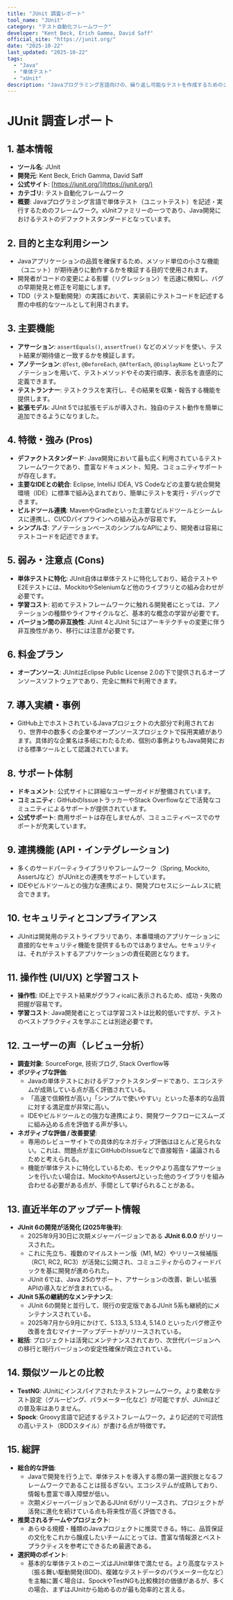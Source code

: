 ```yaml
---
title: "JUnit 調査レポート"
tool_name: "JUnit"
category: "テスト自動化フレームワーク"
developer: "Kent Beck, Erich Gamma, David Saff"
official_site: "https://junit.org/"
date: "2025-10-22"
last_updated: "2025-10-22"
tags:
  - "Java"
  - "単体テスト"
  - "xUnit"
description: "Javaプログラミング言語向けの、繰り返し可能なテストを作成するためのシンプルなオープンソースのテスト自動化フレームワークです。"
---
```


# **JUnit 調査レポート**

## **1. 基本情報**

* **ツール名**: JUnit
* **開発元**: Kent Beck, Erich Gamma, David Saff
* **公式サイト**: [https://junit.org/](https://junit.org/)
* **カテゴリ**: テスト自動化フレームワーク
* **概要**: Javaプログラミング言語で単体テスト（ユニットテスト）を記述・実行するためのフレームワーク。xUnitファミリーの一つであり、Java開発におけるテストのデファクトスタンダードとなっています。

## **2. 目的と主な利用シーン**

* Javaアプリケーションの品質を確保するため、メソッド単位の小さな機能（ユニット）が期待通りに動作するかを検証する目的で使用されます。
* 開発者がコードの変更による影響（リグレッション）を迅速に検知し、バグの早期発見と修正を可能にします。
* TDD（テスト駆動開発）の実践において、実装前にテストコードを記述する際の中核的なツールとして利用されます。

## **3. 主要機能**

* **アサーション**: `assertEquals()`, `assertTrue()` などのメソッドを使い、テスト結果が期待値と一致するかを検証します。
* **アノテーション**: `@Test`, `@BeforeEach`, `@AfterEach`, `@DisplayName` といったアノテーションを用いて、テストメソッドやその実行順序、表示名を直感的に定義できます。
* **テストランナー**: テストクラスを実行し、その結果を収集・報告する機能を提供します。
* **拡張モデル**: JUnit 5では拡張モデルが導入され、独自のテスト動作を簡単に追加できるようになりました。

## **4. 特徴・強み (Pros)**

* **デファクトスタンダード**: Java開発において最も広く利用されているテストフレームワークであり、豊富なドキュメント、知見、コミュニティサポートが存在します。
* **主要なIDEとの統合**: Eclipse, IntelliJ IDEA, VS Codeなどの主要な統合開発環境（IDE）に標準で組み込まれており、簡単にテストを実行・デバッグできます。
* **ビルドツール連携**: MavenやGradleといった主要なビルドツールとシームレスに連携し、CI/CDパイプラインへの組み込みが容易です。
* **シンプルさ**: アノテーションベースのシンプルなAPIにより、開発者は容易にテストコードを記述できます。

## **5. 弱み・注意点 (Cons)**

* **単体テストに特化**: JUnit自体は単体テストに特化しており、結合テストやE2Eテストには、MockitoやSeleniumなど他のライブラリとの組み合わせが必要です。
* **学習コスト**: 初めてテストフレームワークに触れる開発者にとっては、アノテーションの種類やライフサイクルなど、基本的な概念の学習が必要です。
* **バージョン間の非互換性**: JUnit 4とJUnit 5にはアーキテクチャの変更に伴う非互換性があり、移行には注意が必要です。

## **6. 料金プラン**

* **オープンソース**: JUnitはEclipse Public License 2.0の下で提供されるオープンソースソフトウェアであり、完全に無料で利用できます。

## **7. 導入実績・事例**

* GitHub上でホストされているJavaプロジェクトの大部分で利用されており、世界中の数多くの企業やオープンソースプロジェクトで採用実績があります。具体的な企業名は多岐にわたるため、個別の事例よりもJava開発における標準ツールとして認識されています。

## **8. サポート体制**

* **ドキュメント**: 公式サイトに詳細なユーザーガイドが整備されています。
* **コミュニティ**: GitHubのIssueトラッカーやStack Overflowなどで活発なコミュニティによるサポートが提供されています。
* **公式サポート**: 商用サポートは存在しませんが、コミュニティベースでのサポートが充実しています。

## **9. 連携機能 (API・インテグレーション)**

* 多くのサードパーティライブラリやフレームワーク（Spring, Mockito, AssertJなど）がJUnitとの連携をサポートしています。
* IDEやビルドツールとの強力な連携により、開発プロセスにシームレスに統合できます。

## **10. セキュリティとコンプライアンス**

* JUnitは開発用のテストライブラリであり、本番環境のアプリケーションに直接的なセキュリティ機能を提供するものではありません。セキュリティは、それがテストするアプリケーションの責任範囲となります。

## **11. 操作性 (UI/UX) と学習コスト**

* **操作性**: IDE上でテスト結果がグラフィicalに表示されるため、成功・失敗の把握が容易です。
* **学習コスト**: Java開発者にとっては学習コストは比較的低いですが、テストのベストプラクティスを学ぶことは別途必要です。

## **12. ユーザーの声（レビュー分析）**

* **調査対象**: SourceForge, 技術ブログ, Stack Overflow等
* **ポジティブな評価**:
  * Javaの単体テストにおけるデファクトスタンダードであり、エコシステムが成熟している点が高く評価されている。
  * 「高速で信頼性が高い」「シンプルで使いやすい」といった基本的な品質に対する満足度が非常に高い。
  * IDEやビルドツールとの強力な連携により、開発ワークフローにスムーズに組み込める点を評価する声が多い。
* **ネガティブな評価 / 改善要望**:
  * 専用のレビューサイトでの具体的なネガティブ評価はほとんど見られない。これは、問題点が主にGitHubのIssueなどで直接報告・議論されるためと考えられる。
  * 機能が単体テストに特化しているため、モックやより高度なアサーションを行いたい場合は、MockitoやAssertJといった他のライブラリを組み合わせる必要がある点が、手間として挙げられることがある。

## **13. 直近半年のアップデート情報**

* **JUnit 6の開発が活発化 (2025年後半)**:
  * 2025年9月30日に次期メジャーバージョンである **JUnit 6.0.0** がリリースされた。
  * これに先立ち、複数のマイルストーン版（M1, M2）やリリース候補版（RC1, RC2, RC3）が活発に公開され、コミュニティからのフィードバックを基に開発が進められた。
  * JUnit 6では、Java 25のサポート、アサーションの改善、新しい拡張APIの導入などが含まれている。
* **JUnit 5系の継続的なメンテナンス**:
  * JUnit 6の開発と並行して、現行の安定版であるJUnit 5系も継続的にメンテナンスされている。
  * 2025年7月から9月にかけて、5.13.3, 5.13.4, 5.14.0 といったバグ修正や改善を含むマイナーアップデートがリリースされている。
* **総括**: プロジェクトは活発にメンテナンスされており、次世代バージョンへの移行と現行バージョンの安定性確保が両立されている。

## **14. 類似ツールとの比較**

* **TestNG**: JUnitにインスパイアされたテストフレームワーク。より柔軟なテスト設定（グルーピング、パラメーター化など）が可能ですが、JUnitほどの普及率はありません。
* **Spock**: Groovy言語で記述するテストフレームワーク。より記述的で可読性の高いテスト（BDDスタイル）が書ける点が特徴です。

## **15. 総評**

* **総合的な評価**:
  * Javaで開発を行う上で、単体テストを導入する際の第一選択肢となるフレームワークであることは揺るぎない。エコシステムが成熟しており、情報も豊富で導入障壁が低い。
  * 次期メジャーバージョンであるJUnit 6がリリースされ、プロジェクトが活発に進化を続けている点も将来性が高く評価できる。
* **推奨されるチームやプロジェクト**:
  * あらゆる規模・種類のJavaプロジェクトに推奨できる。特に、品質保証の文化をこれから醸成したいチームにとっては、豊富な情報源とベストプラクティスを参考にできるため最適である。
* **選択時のポイント**:
  * 基本的な単体テストのニーズはJUnit単体で満たせる。より高度なテスト（振る舞い駆動開発(BDD)、複雑なテストデータのパラメーター化など）を主軸に置く場合は、SpockやTestNGも比較検討の価値があるが、多くの場合、まずはJUnitから始めるのが最も効率的と言える。
